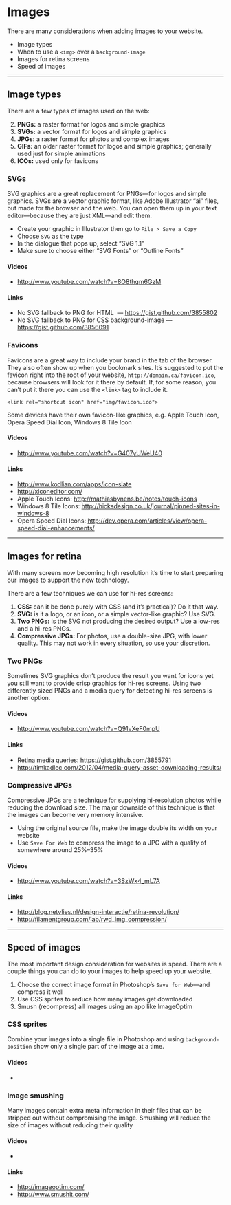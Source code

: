 # Images

There are many considerations when adding images to your website.

- Image types
- When to use a `<img>` over a `background-image`
- Images for retina screens
- Speed of images

---

## Image types

There are a few types of images used on the web:

2. **PNGs:** a raster format for logos and simple graphics
1. **SVGs:** a vector format for logos and simple graphics
3. **JPGs:** a raster format for photos and complex images
4. **GIFs:** an older raster format for logos and simple graphics; generally used just for simple animations
5. **ICOs:** used only for favicons

### SVGs

SVG graphics are a great replacement for PNGs—for logos and simple graphics.
SVGs are a vector graphic format, like Adobe Illustrator “ai” files, but made for the browser and the web.
You can open them up in your text editor—because they are just XML—and edit them.

- Create your graphic in Illustrator then go to `File > Save a Copy`
- Choose `SVG` as the type
- In the dialogue that pops up, select “SVG 1.1”
- Make sure to choose either “SVG Fonts” or “Outline Fonts”

#### Videos

- http://www.youtube.com/watch?v=8O8thqm6GzM

#### Links

- No SVG fallback to PNG for HTML <img> — https://gist.github.com/3855802
- No SVG fallback to PNG for CSS background-image —https://gist.github.com/3856091

### Favicons

Favicons are a great way to include your brand in the tab of the browser.
They also often show up when you bookmark sites.
It’s suggested to put the favicon right into the root of your website, `http://domain.ca/favicon.ico`, because browsers will look for it there by default.
If, for some reason, you can’t put it there you can use the `<link>` tag to include it.

	<link rel="shortcut icon" href="img/favicon.ico">

Some devices have their own favicon-like graphics, e.g. Apple Touch Icon, Opera Speed Dial Icon, Windows 8 Tile Icon

#### Videos

- http://www.youtube.com/watch?v=G407yUWeU40

#### Links

- http://www.kodlian.com/apps/icon-slate
- http://xiconeditor.com/
- Apple Touch Icons: http://mathiasbynens.be/notes/touch-icons
- Windows 8 Tile Icons: http://hicksdesign.co.uk/journal/pinned-sites-in-windows-8
- Opera Speed Dial Icons: http://dev.opera.com/articles/view/opera-speed-dial-enhancements/

---

## Images for retina

With many screens now becoming high resolution it’s time to start preparing our images to support the new technology.

There are a few techniques we can use for hi-res screens:

1. **CSS:** can it be done purely with CSS (and it’s practical)? Do it that way.
2. **SVG:** is it a logo, or an icon, or a simple vector-like graphic? Use SVG.
3. **Two PNGs:** is the SVG not producing the desired output? Use a low-res and a hi-res PNGs.
4. **Compressive JPGs:** For photos, use a double-size JPG, with lower quality.
	This may not work in every situation, so use your discretion.

### Two PNGs

Sometimes SVG graphics don’t produce the result you want for icons yet you still want to provide crisp graphics for hi-res screens.
Using two differently sized PNGs and a media query for detecting hi-res screens is another option.

#### Videos

- http://www.youtube.com/watch?v=Q91vXeF0mpU

#### Links

- Retina media queries: https://gist.github.com/3855791
- http://timkadlec.com/2012/04/media-query-asset-downloading-results/

### Compressive JPGs

Compressive JPGs are a technique for supplying hi-resolution photos while reducing the download size.
The major downside of this technique is that the images can become very memory intensive.

- Using the original source file, make the image double its width on your website
- Use `Save For Web` to compress the image to a JPG with a quality of somewhere around 25%–35%

#### Videos

- http://www.youtube.com/watch?v=3SzWx4_mL7A

#### Links

- http://blog.netvlies.nl/design-interactie/retina-revolution/
- http://filamentgroup.com/lab/rwd_img_compression/

---

## Speed of images

The most important design consideration for websites is speed.
There are a couple things you can do to your images to help speed up your website.

1. Choose the correct image format in Photoshop’s `Save for Web`—and compress it well
2. Use CSS sprites to reduce how many images get downloaded
3. Smush (recompress) all images using an app like ImageOptim

### CSS sprites

Combine your images into a single file in Photoshop and using `background-position` show only a single part of the image at a time.

#### Videos

-

### Image smushing

Many images contain extra meta information in their files that can be stripped out without compromising the image.
Smushing will reduce the size of images without reducing their quality

#### Videos

-

#### Links

- http://imageoptim.com/
- http://www.smushit.com/
